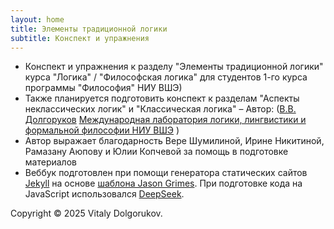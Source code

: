 ```yaml
---
layout: home
title: Элементы традиционной логики
subtitle: Конспект и упражнения
---
```


- Конспект и упражнения к разделу  "Элементы традиционной логики" курса "Логика" /  "Философская логика" для студентов 1-го курса программы "Философия" НИУ ВШЭ)
- Также планируется подготовить конспект к разделам "Аспекты неклассических логик" и "Классическая логика"
– Автор: ([В.В. Долгоруков](mailto:vdolgorukov@gmail.com) [Международная лаборатория логики, лингвистики и формальной философии НИУ ВШЭ](https://llfp.hse.ru/) )
- Автор выражает благодарность Вере Шумилиной, Ирине Никитиной, Рамазану Аюпову и Юлии Копчевой за помощь в подготовке материалов
- Веббук подготовлен при помощи генератора статических сайтов [Jekyll](https://jekyllrb.com/) на основе [шаблона Jason Grimes](https://github.com/vdolgorukov/jekyll-chapterbook). При подготовке кода на JavaScript использовался [DeepSeek](https://www.deepseek.com/).

Copyright &copy; 2025 Vitaly Dolgorukov.